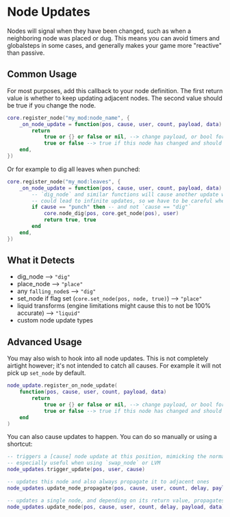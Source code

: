 # Node Updates
Nodes will signal when they have been changed, such as when a neighboring node was placed or dug. This means you can avoid timers and globalsteps in some cases, and generally makes your game more "reactive" than passive.

## Common Usage
For most purposes, add this callback to your node definition. The first return value is whether to keep updating adjacent nodes. The second value should be true if you change the node.
```lua
core.register_node("my_mod:node_name", {
	_on_node_update = function(pos, cause, user, count, payload, data)
		return
			true or {} or false or nil, --> change payload, or bool for whether to propagate
			true or false --> true if this node has changed and should not have more callbacks run
	end,
})
```
Or for example to dig all leaves when punched:
```lua
core.register_node("my_mod:leaves", {
	_on_node_update = function(pos, cause, user, count, payload, data)
		-- `dig_node` and similar functions will cause another update which
		-- could lead to infinite updates, so we have to be careful when using it
		if cause == "punch" then -- and not `cause == "dig"`
			core.node_dig(pos, core.get_node(pos), user)
			return true, true
		end
	end,
})
```

## What it Detects
- dig_node --> `"dig"`
- place_node --> `"place"`
- any `falling_node`s --> `"dig"`
- set_node if flag set (`core.set_node(pos, node, true)`) --> `"place"`
- liquid transforms (engine limitations might cause this to not be 100% accurate) --> `"liquid"`
- custom node update types

## Advanced Usage
You may also wish to hook into all node updates. This is not completely airtight however; it's not intended to catch all causes. For example it will not pick up `set_node` by default.
```lua
node_update.register_on_node_update(
	function(pos, cause, user, count, payload, data)
		return
			true or {} or false or nil, --> change payload, or bool for whether to propagate
			true or false --> true if this node has changed and should not have more callbacks run
	end
)
```

You can also cause updates to happen. You can do so manually or using a shortcut:
```lua
-- triggers a [cause] node update at this position, mimicking the normal updates
-- especially useful when using `swap_node` or LVM
node_updates.trigger_update(pos, user, cause)

-- updates this node and also always propagate it to adjacent ones
node_updates.update_node_propagate(pos, cause, user, count, delay, payload, data)

-- updates a single node, and depending on its return value, propagates it to adjacent nodes
node_updates.update_node(pos, cause, user, count, delay, payload, data)
```